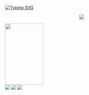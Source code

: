 [![Typing SVG](https://readme-typing-svg.herokuapp.com/?color=5e3aee&size=35&center=true&vCenter=true&width=1000&lines=Ola,+Meu+nome+e+Joao+Cube;Eu+tenho+23+anos+de+idade;+:%29)](https://git.io/typing-svg)

<p align="center">
  <img src="https://github-profile-trophy.vercel.app/?username=joaocube&theme=dracula&row=2&no-bg=true&column=3&margin-w=15&margin-h=15" />
</p>

<div>  
  <img width="50%" height="200px" src="https://github-readme-stats.vercel.app/api/top-langs/?username=joaocube&layout=compact&hide_border=true&title_color=5e3aee&text_color=ff91a4&bg_color=0d1117" />
</div>

 
<div> 
  <a href="https://instagram.com/rafaballerini" target="_blank"><img src="https://img.shields.io/badge/-Instagram-%23E4405F?style=for-the-badge&logo=instagram&logoColor=white" target="_blank"></a>
  <a href = "mailto:contatorafaballerini@gmail.com"><img src="https://img.shields.io/badge/-Gmail-%23333?style=for-the-badge&logo=gmail&logoColor=white" target="_blank"></a>
  <a href="https://www.linkedin.com/in/rafaella-ballerini-45875016a" target="_blank"><img src="https://img.shields.io/badge/-LinkedIn-%230077B5?style=for-the-badge&logo=linkedin&logoColor=white" target="_blank"></a> 
</div>

<!--  ### Main skills:
![JavaScript](https://img.shields.io/badge/-JavaScript-0D1117?style=for-the-badge&logo=javascript&labelColor=0D1117)&nbsp;
![CSS](https://img.shields.io/badge/-CSS-0D1117?style=for-the-badge&logo=CSS3&logoColor=1572B6&labelColor=0D1117)&nbsp;
![Html](https://img.shields.io/badge/-html-0D1117?style=for-the-badge&logo=html&labelColor=0D1117)&nbsp;
![Php](https://img.shields.io/badge/-php-0D1117?style=for-the-badge&logo=php&logoColor=purple&labelColor=0D1117)&nbsp; 


### Studying in this moment:
![React.js](https://img.shields.io/badge/-React.js-0D1117?style=for-the-badge&logo=react&labelColor=0D1117)&nbsp;
![Typescript](https://img.shields.io/badge/-JavaScript-0D1117?style=for-the-badge&logo=javascript&labelColor=0D1117&textColor=0D1117)&nbsp;
![Node.JS](https://img.shields.io/badge/-Node.JS-0D1117?style=for-the-badge&logo=node.js&labelColor=0D1117&textColor=0D1117)&nbsp;
 -->
